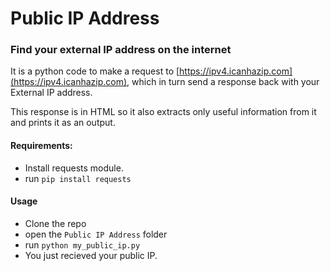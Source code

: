 # Public IP Address
### Find your external IP address on the internet

It is a python code to make a request to [https://ipv4.icanhazip.com](https://ipv4.icanhazip.com), which in turn send a response back with your External IP address.

This response is in HTML so it also extracts only useful information from it and prints it as an output.

#### Requirements:
* Install requests module.
* run `pip install requests`

#### Usage

* Clone the repo 
* open the `Public IP Address` folder
* run `python my_public_ip.py`
* You just recieved your public IP.
